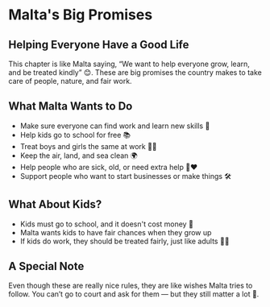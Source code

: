 # Malta's Big Promises

## Helping Everyone Have a Good Life

This chapter is like Malta saying, “We want to help everyone grow, learn, and be treated kindly” 😊. These are big promises the country makes to take care of people, nature, and fair work.

## What Malta Wants to Do

- Make sure everyone can find work and learn new skills 💼
- Help kids go to school for free 📚
- Treat boys and girls the same at work 👧👦
- Keep the air, land, and sea clean 🌍
- Help people who are sick, old, or need extra help 🧓❤️
- Support people who want to start businesses or make things 🛠️

## What About Kids?

- Kids must go to school, and it doesn't cost money 💸
- Malta wants kids to have fair chances when they grow up
- If kids do work, they should be treated fairly, just like adults 👦💼

## A Special Note

Even though these are really nice rules, they are like wishes Malta tries to follow. You can’t go to court and ask for them — but they still matter a lot 🌟.
